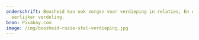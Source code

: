 ```yaml
---
onderschrift: Boosheid kan ook zorgen voor verdieping in relaties, En een
  eerlijker verdeling.
bron: Pixabay.com
image: /img/boosheid-ruzie-stel-verdieping.jpg
---
```

